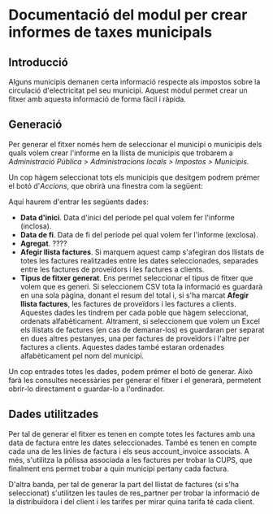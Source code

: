 # Documentació del modul per crear informes de taxes municipals

## Introducció

Alguns municipis demanen certa informació respecte als impostos sobre la
circulació d'electricitat pel seu municipi. Aquest mòdul permet crear un fitxer
amb aquesta informació de forma fàcil i ràpida.

## Generació

Per generar el fitxer només hem de seleccionar el municipi o municipis dels
quals volem crear l'informe en la llista de municipis que trobarem a
*Administració Pública > Administracions locals > Impostos > Municipis*.

Un cop hàgem seleccionat tots els municipis que desitgem podrem prémer el botó
d'*Accions*, que obrirà una finestra com la següent:

Aquí haurem d'entrar les següents dades:

* **Data d'inici**. Data d'inici del període pel qual volem fer l'informe (inclosa).
* **Data de fi**. Data de fi del període pel qual volem fer l'informe (exclosa).
* **Agregat**. ????
* **Afegir llista factures**. Si marquem aquest camp s'afegiran dos llistats de
totes les factures realitzades entre les dates seleccionades, separades entre
les factures de proveïdors i les factures a clients.
* **Tipus de fitxer generat**. Ens permet seleccionar el tipus de fitxer que volem
que es generi. Si seleccionem CSV tota la informació es guardarà en una sola pàgina,
donant el resum del total i, si s'ha marcat **Afegir llista factures**, les factures
de proveïdors i les factures a clients. Aquestes dades les tindrem per cada poble
que hàgem seleccionat, ordenats alfabèticament. Altrament, si seleccionem que volem
un Excel els llistats de factures (en cas de demanar-los) es guardaran per separat
en dues altres pestanyes, una per factures de proveïdors i l'altre per factures a
clients. Aquestes dades també estaran ordenades alfabèticament pel nom del municipi.

Un cop entrades totes les dades, podem prémer el botó de generar. Això farà les
consultes necessàries per generar el fitxer i el generarà, permetent obrir-lo
directament o guardar-lo a l'ordinador.

## Dades utilitzades

Per tal de generar el fitxer es tenen en compte totes les factures amb una data
de factura entre les dates seleccionades. També es tenen en compte cada una de
les línies de factura i els seus account_invoice associats. A més, s'utilitza
la pòlissa associada a les factures per trobar la CUPS, que finalment ens permet
trobar a quin municipi pertany cada factura.

D'altra banda, per tal de generar la part del llistat de factures (si s'ha
seleccionat) s'utilitzen les taules de res_partner per trobar la informació de
la distribuïdora i del client i les tarifes per mirar quina tarifa té cada client.